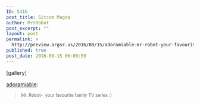 ```yaml
---
ID: 5416
post_title: Sitcom Magda
author: MrsRobot
post_excerpt: ""
layout: post
permalink: >
  http://preview.argsr.us/2016/08/15/adoramiable-mr-robot-your-favourite-family/
published: true
post_date: 2016-08-15 06:09:59
---
```

[gallery]
<p><a class="tumblr_blog" href="http://adoramiable.tumblr.com/post/148777590534">adoramiable</a>:</p>
<blockquote>
<p><small>Mr. Robot-  your favourite family TV series :)<br /></small></p>
</blockquote>